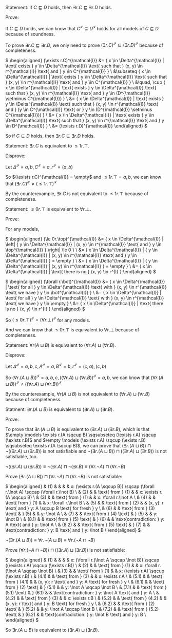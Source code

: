 Statement: if $C \sqsubseteq D$ holds, then $\exists r.C \sqsubseteq \exists r.D$ holds.

Prove:

If $C \sqsubseteq D$ holds, we can know that $C^{\mathcal{I}} \subseteq D^{\mathcal{I}}$ holds for all models of $C \sqsubseteq D$ because of soundness.

To prove $\exists r.C \sqsubseteq \exists r.D$, we only need to prove $(\exists r.C)^{\mathcal{I}} \subseteq (\exists r.D)^{\mathcal{I}}$ because of completeness.

$ \begin{aligned} (\exists r.C)^{\mathcal{I}} &= { x \in \Delta^{\mathcal{I}} | \text{ exists } y \in \Delta^{\mathcal{I}} \text{ such that } (x, y) \in r^{\mathcal{I}} \text{ and } y \in C^{\mathcal{I}} } \ &\subseteq { x \in \Delta^{\mathcal{I}} | \text{ exists } y \in \Delta^{\mathcal{I}} \text{ such that } (x, y) \in r^{\mathcal{I}} \text{ and } y \in C^{\mathcal{I}} } \ &\quad, \cup { x \in \Delta^{\mathcal{I}} | \text{ exists } y \in \Delta^{\mathcal{I}} \text{ such that } (x, y) \in r^{\mathcal{I}} \text{ and } y \in (D^{\mathcal{I}} \setminus C^{\mathcal{I}}) } \ &= { x \in \Delta^{\mathcal{I}} | \text{ exists } y \in \Delta^{\mathcal{I}} \text{ such that } (x, y) \in r^{\mathcal{I}} \text{ and } (y \in C^{\mathcal{I}} \text{ or } y \in (D^{\mathcal{I}} \setminus C^{\mathcal{I}})) } \ &= { x \in \Delta^{\mathcal{I}} | \text{ exists } y \in \Delta^{\mathcal{I}} \text{ such that } (x, y) \in r^{\mathcal{I}} \text{ and } y \in D^{\mathcal{I}} } \ &= (\exists r.D)^{\mathcal{I}} \end{aligned} $

So if $C \sqsubseteq D$ holds, then $\exists r.C \sqsubseteq \exists r.D$ holds.

Statement: $\exists r.C$ is equivalent to $\le 1r.\top$.

Disprove:

Let $\Delta^{\mathcal{I}} = { a, b }, C^{\mathcal{I}} = { a }, r^{\mathcal{I}} = { (a, b) }$

So $(\exists r.C)^{\mathcal{I}} = \empty$ and $\le 1r.\top = { a, b }$, we can know that $(\exists r.C)^{\mathcal{I}} \neq (\le 1r.\top)^{\mathcal{I}}$

By the counterexample, $\exists r.C$ is not equivalent to $\le 1r.\top$ because of completeness.

Statement: $\le 0r.\top$ is equivalent to $\forall r.\bot$.

Prove:

For any models,

$ \begin{aligned} (\le 0r.\top)^{\mathcal{I}} &= { x \in \Delta^{\mathcal{I}} | \left| { y \in \Delta^{\mathcal{I}} | (x, y) \in r^{\mathcal{I}} \text{ and } y \in \top^{\mathcal{I}} } \right| \le 0 } \ &= { x \in \Delta^{\mathcal{I}} | { y \in \Delta^{\mathcal{I}} | (x, y) \in r^{\mathcal{I}} \text{ and } y \in \Delta^{\mathcal{I}} } = \empty } \ &= { x \in \Delta^{\mathcal{I}} | { y \in \Delta^{\mathcal{I}} | (x, y) \in r^{\mathcal{I}} } = \empty } \ &= { x \in \Delta^{\mathcal{I}} | \text{ there is no } (x, y) \in r^{I} } \end{aligned} $

$ \begin{aligned} (\forall r.\bot)^{\mathcal{I}} &= { x \in \Delta^{\mathcal{I}} | \text{ for all } y \in \Delta^{\mathcal{I}} \text{ with } (x, y) \in r^{\mathcal{I}} \text{ we have } y \in \bot^{\mathcal{I}} } \ &= { x \in \Delta^{\mathcal{I}} | \text{ for all } y \in \Delta^{\mathcal{I}} \text{ with } (x, y) \in r^{\mathcal{I}} \text{ we have } y \in \empty } \ &= { x \in \Delta^{\mathcal{I}} | \text{ there is no } (x, y) \in r^{I} } \end{aligned} $

So $(\le 0r.\top)^{\mathcal{I}} = (\forall r.\bot)^{\mathcal{I}}$ for any models.

And we can know that $\le 0r.\top$ is equivalent to $\forall r.\bot$ because of completeness.

Statement: $\forall r(A \sqcup B)$ is equivalent to $(\forall r.A) \sqcup (\forall r.B)$.

Disprove:

Let $\Delta^{\mathcal{I}} = { a, b, c }, A^{\mathcal{I}} = { a }, B^{\mathcal{I}} = { b }, r^{\mathcal{I}} = { (c, a), (c, b) }$

So $(\forall r.(A \sqcup B))^{\mathcal{I}} = { a, b, c }, ((\forall r.A) \sqcup (\forall r.B))^{\mathcal{I}} = { a, b }$, we can know that $(\forall r.(A \sqcup B))^{\mathcal{I}} \neq ((\forall r.A) \sqcup (\forall r.B))^{\mathcal{I}}$

By the counterexample, $\forall r(A \sqcup B)$ is not equivalent to $(\forall r.A) \sqcup (\forall r.B)$ because of completeness.

Statment: $\exists r.(A \sqcup B)$ is equivalent to $(\exists r.A) \sqcup (\exists r.B)$.

Prove:

To prove that $\exists r.(A \sqcup B)$ is equivalent to $(\exists r.A) \sqcup (\exists r.B)$, which is that $\empty \models \exists r.(A \sqcup B) \sqsubseteq (\exists r.A) \sqcup (\exists r.B)$ and $\empty \models (\exists r.A) \sqcup (\exists r.B) \sqsubseteq \exists r.(A \sqcup B)$, we can prove that $(\exists r.(A \sqcup B)) \sqcap \lnot ((\exists r.A) \sqcup (\exists r.B))$ is not satisfiable and $\lnot (\exists r.(A \sqcup B)) \sqcap ((\exists r.A) \sqcup (\exists r.B))$ is not satisfiable, too.

$\lnot ((\exists r.A) \sqcup (\exists r.B)) \equiv \lnot (\exists r.A) \sqcap \lnot (\exists r.B) \equiv (\forall r.\lnot A) \sqcap (\forall r.\lnot B)$

Prove $(\exists r.(A \sqcup B)) \sqcap (\forall r.\lnot A) \sqcap (\forall r.\lnot B)$ is not satisfiable:

$ \begin{aligned} & (1) & & & & x: (\exists r.(A \sqcup B)) \sqcap (\forall r.\lnot A) \sqcap (\forall r.\lnot B) \ & (2) & & \text{ from } (1) & & x: \exists r.(A \sqcup B) \ & (3) & & \text{ from } (1) & & x: \forall r.\lnot A \ & (4) & & \text{ from } (1) & & x: \forall r.\lnot B \ & (5) & & \text{ from } (2) & & (x, y): r \text{ and } y: A \sqcup B \text{ for fresh } y \ & (6) & & \text{ from } (3) \text{ & } (5) & & y: \lnot A \ & (7) & & \text{ from } (4) \text{ & } (5) & & y: \lnot B \ & (8.1) & & \text{ from } (5) \text{ & } (6) & & \text{contradiction: } y: A \text{ and } y: \lnot A \ & (8.2) & & \text{ from } (5) \text{ & } (7) & & \text{contradiction: } y: B \text{ and } y: \lnot B \ \end{aligned} $

$\lnot (\exists r.(A \sqcup B)) \equiv \forall r.\lnot (A \sqcup B) \equiv \forall r.(\lnot A \sqcap \lnot B)$

Prove $(\forall r.(\lnot A \sqcap \lnot B)) \sqcap ((\exists r.A) \sqcup (\exists r.B))$ is not satisfiable:

$ \begin{aligned} & (1) & & & & x: (\forall r.(\lnot A \sqcap \lnot B)) \sqcap ((\exists r.A) \sqcup (\exists r.B)) \ & (2) & & \text{ from } (1) & & x: \forall r.(\lnot A \sqcap \lnot B) \ & (3) & & \text{ from } (1) & & x: (\exists r.A) \sqcup (\exists r.B) \ & (4.1) & & \text{ from } (3) & & x: \exists r.A \ & (5.1) & & \text{ from } (4.1) & & (x, y): r \text{ and } y: A \text{ for fresh } y \ & (6.1) & & \text{ from } (2) \text{ & } (5.1) & & y: \lnot A \sqcap \lnot B \ & (7.1) & & \text{ from } (5.1) \text{ & } (6.1) & & \text{contradiction: } y: \lnot A \text{ and } y: A \ & (4.2) & & \text{ from } (3) & & x: \exists r.B \ & (5.2) & & \text{ from } (4.2) & & (x, y): r \text{ and } y: B \text{ for fresh } y \ & (6.2) & & \text{ from } (2) \text{ & } (5.2) & & y: \lnot A \sqcap \lnot B \ & (7.2) & & \text{ from } (5.2) \text{ & } (6.2) & & \text{contradiction: } y: \lnot B \text{ and } y: B \ \end{aligned} $

So $\exists r.(A \sqcup B)$ is equivalent to $(\exists r.A) \sqcup (\exists r.B)$.